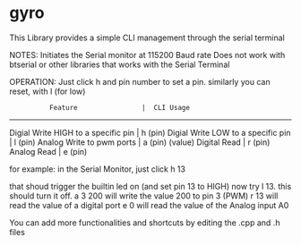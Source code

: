 # gyro

This Library provides a simple CLI management through the serial terminal

NOTES:
Initiates the Serial monitor at 115200 Baud rate
Does not work with btserial or other libraries that works with the Serial Terminal

OPERATION:
Just click h and pin number to set a pin. similarly you can reset, with l (for low)

              Feature                |  CLI Usage
___________________________________________________
 Digial Write HIGH to a specific pin |  h (pin)
 Digial Write LOW to a specific pin  |  l (pin)
 Analog Write to pwm ports           |  a (pin) (value)
 Digital Read                        |  r (pin)
 Analog Read                         |  e (pin) 

for example:
in the Serial Monitor, just click 
h 13

that shoud trigger the builtin led on (and set pin 13 to HIGH)
now try l 13.
this should turn it off.
a 3 200 will write the value 200 to pin 3 (PWM)
r 13
will read the value of a digital port
e 0
will read the value of the Analog input A0


You can add more functionalities and shortcuts by editing the .cpp and .h files
